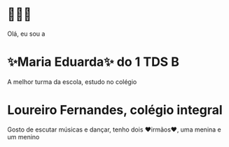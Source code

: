 # 💜🎶💜
Olá, eu sou a 
# ✨Maria Eduarda✨ do 1 TDS B
A melhor turma da escola, estudo no colégio
# Loureiro Fernandes, colégio integral
Gosto de escutar músicas e dançar, 
tenho dois ❤irmãos❤, uma menina e um menino
